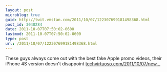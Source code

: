 ```yaml
---
layout: post
microblog: true
guid: http://twit.vmstan.com/2011/10/07/122307699181498368.html
post_id: 3040284
date: 2011-10-07T07:50:02-0600
lastmod: 2011-10-07T07:50:02-0600
type: post
url: /2011/10/07/122307699181498368.html
---
```

These guys always come out with the best fake Apple promo videos, their iPhone 4S version doesn't disappoint <a href="http://techvirtuoso.com/2011/10/07/new-banned-iphone-4s-promo/">techvirtuoso.com/2011/10/07/new…</a>
